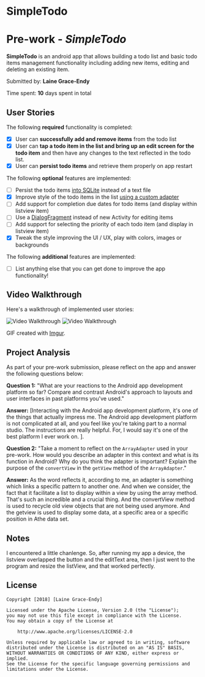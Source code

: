 # SimpleTodo
# Pre-work - *SimpleTodo*

**SimpleTodo** is an android app that allows building a todo list and basic todo items management functionality including adding new items, editing and deleting an existing item.

Submitted by: **Laine Grace-Endy**

Time spent: **10** days spent in total

## User Stories

The following **required** functionality is completed:

* [X] User can **successfully add and remove items** from the todo list
* [X] User can **tap a todo item in the list and bring up an edit screen for the todo item** and then have any changes to the text reflected in the todo list.
* [X] User can **persist todo items** and retrieve them properly on app restart

The following **optional** features are implemented:

* [ ] Persist the todo items [into SQLite](http://guides.codepath.com/android/Persisting-Data-to-the-Device#sqlite) instead of a text file
* [X] Improve style of the todo items in the list [using a custom adapter](http://guides.codepath.com/android/Using-an-ArrayAdapter-with-ListView)
* [ ] Add support for completion due dates for todo items (and display within listview item)
* [ ] Use a [DialogFragment](http://guides.codepath.com/android/Using-DialogFragment) instead of new Activity for editing items
* [ ] Add support for selecting the priority of each todo item (and display in listview item)
* [X] Tweak the style improving the UI / UX, play with colors, images or backgrounds

The following **additional** features are implemented:

* [ ] List anything else that you can get done to improve the app functionality!

## Video Walkthrough

Here's a walkthrough of implemented user stories:

<img src='https://imgur.com/3DvZxYX.gif' title='Video Walkthrough' width='' alt='Video Walkthrough' />
<img src='https://imgur.com/69sTYX7.gif' title='Video Walkthrough' width='' alt='Video Walkthrough' />

GIF created with [Imgur](https://www.imgur.com).

## Project Analysis

As part of your pre-work submission, please reflect on the app and answer the following questions below:

**Question 1:** "What are your reactions to the Android app development platform so far? Compare and contrast Android's approach to layouts and user interfaces in past platforms you've used."

**Answer:** [Interacting with the Android app development platform, it's one of the things that actually impress me. The Android app development platform is not complicated at all, and you feel like you're taking part to a normal studio. The instructions are really helpful. For, I would say it's one of the best platform I ever work on.  ].

**Question 2:** "Take a moment to reflect on the `ArrayAdapter` used in your pre-work. How would you describe an adapter in this context and what is its function in Android? Why do you think the adapter is important? Explain the purpose of the `convertView` in the `getView` method of the `ArrayAdapter`."

**Answer:** As the word reflects it, according to me, an adapter is something which links a specific pattern to another one. And when we consider, the fact that it facilitate  a list to display within a view by using the array method. That's such an incredible and a crucial thing. And the convertView method is used to recycle old view objects that are not being used anymore. And the getview is used to display some data, at a specific area or a specific position in Athe data set.

## Notes

I encountered a little chanlenge. So, after running my app a device, the listview overlapped the button and the editText area, then I just went to the program and resize the listView, and that worked perfectly.

## License

    Copyright [2018] [Laine Grace-Endy]

    Licensed under the Apache License, Version 2.0 (the "License");
    you may not use this file except in compliance with the License.
    You may obtain a copy of the License at

        http://www.apache.org/licenses/LICENSE-2.0

    Unless required by applicable law or agreed to in writing, software
    distributed under the License is distributed on an "AS IS" BASIS,
    WITHOUT WARRANTIES OR CONDITIONS OF ANY KIND, either express or implied.
    See the License for the specific language governing permissions and
    limitations under the License.
